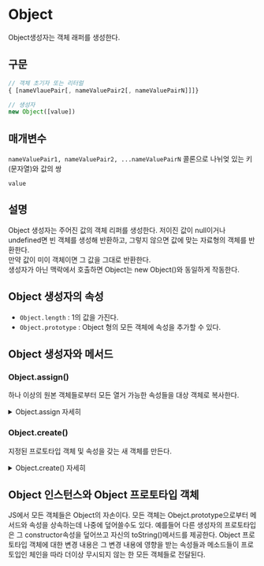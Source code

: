 # Object
Object생성자는 객체 래퍼를 생성한다.

## 구문
```js
// 객체 초기자 또는 리터럴
{ [nameVlauePair[, nameValuePair2[, nameValuePairN]]]}

// 생성자
new Object([value])
```

## 매개변수
`nameValuePair1, nameValuePair2, ...nameValuePairN` 
콜론으로 나뉘엊 있는 키(문자열)와 값의 쌍

`value`

## 설명
Object 생성자는 주어진 값의 객체 리퍼를 생성한다. 저이진 값이   null이거나 undefined면 
빈 객체를 생성해 반환하고, 그렇지 않으면 값에 맞는 자료형의 객체를 반환한다.    
만약 값이 미이 객체이면 그 값을 그대로 반환한다.    
생성자가 아닌 맥락에서 호출하면 Object는 new Object()와 동일하게 작동한다.  

## Object 생성자의 속성

* `Object.length` : 1의 값을 가진다.
* `Object.prototype` : Object 형의 모든 객체에 속성을 추가할 수 있다.

## Object 생성자와 메서드

### Object.assign()
하나 이상의 원본 객체들로부터 모든 열거 가능한 속성들을 대상 객체로 복사한다. 

<details>
<summary>Object.assign 자세히</summary>

`Object.assign()`메소드는 열거할 수 잇는 하나 이상의 출처 객체(두번째 인자)로부터 대상 객체(첫번째 인자)로 속성을 복사할 대 사용한다. 대상 객체를 반환한다.

```js
const target = {a:1, b:2}
const source = {b: 4, c:5}

const returnedTarget = Object.assign(target, source)

console.log(target)
// Object {a: 1, b:4, c:5}
console.log(returnedTarget)
// Object {a:1, b:4, c:5}
```

#### 구문
```js
Object.assign(target, ...sources)
```
##### 매개변수
`target`: 대상 객체  
`sources`: 하나 이상의 출처 객체  

##### 반환값
대상 객체

#### 설명
동일한 키가 존재할 경우 대상 객체의 속성은 출처 객체의 속성으로 덮어씌여진다. 후에 출처의 속성은 이전의 출처의 속성과 유사하게 덮어쓴다.    

Object.assign()메소드는 열거할 수 있는 출처 객체의 속성만 대상 객체로 복사한다. 이 메서드는 출처 객체의 [[Get]], 대상 객체의 [[Set]] 을 이용하여 getter와 setter를 호출한다. 따라서 이 속성을 단순히 복사하거나 새롭게 정의하는 것이 아니라 할당하는 것이다. 병합 출처가 getter를 포함하는 경우 포로토타입으로 새로운 속성을 병합하는 것이 적절하지 않을 수 있다. 프로토타입으로 속서으이 열거성을 포함한 속성의 정의를 복사하려면 대신 Object.getOwnPropertyDescriptor() 와 Object.defineProperty()를 사용해야한다. String과 Symbol 속성 모두 복사된다. 

에러가 발생할 수 있는 상황에서는(예, 프로퍼티가 쓰기 불가인 경우), TypeError가 발생하며, 에러가 발생하기 전에 속성이 추가되었다면 target 객체는 변경될 수 있다.

Object.assign() 메소드는 null또는 undefined 출처 값에 대해서는 오류를 던지지 않는다.

#### 예시
##### 객체 클로닝
```js
const obj = { a: 1}
const copy = Object.assign({}, obj)
console.log(copy) //{a:1}
```

##### 깊은 클로닝에 대한 주의사항
깊은 클로니에 대해서 Object.assign() 은 속성의 값을 복사하기 때문에 다른 대안을 상용해야 한다. 출처 값이  객체에 대한 차조인 경우 참조값만을 복사한다.

```js
function test() {
    'use strict'

    let obj1 = {a: 0, b: {c: 0} }
    let obj2 = Object.assign({}, obj1)
    console.log(JSON.stringify(obj2)) // {a: 0, b: {c: 0}}

    obj1.a = 1
    console.log(JSON.stringify(obj1)) // {a: 1, b: {c:0}}
    console.log(JSON.stringify(obj2)) // {a: 0, b: {c:0}}

    obj2.b.c = 3 // obj1, obj2 모두에 영향을 줌
    console.log(JSON.stringify(obj1)) // {a:1, b: {c: 3}}
    console.log(JSON.stringify(obj2)) // {a: 2, b: {c: 3}}

    // 깊은 클론
    obj1 = {a: 0, b: {c: 0}}
    let obj3 = {a: 0, b: {c : 0}}
    let obj3 = JSON.parse(JSON.stringify(obj1))
    obj1.a = 4;
    obj1.b.c = 4
    console.log(JSON.stringify(obj3)) // {a : 0, b, {c : 0}}
}
```
</details>



### Object.create()
지정된 프로토타입 객체 및 속성을 갖는 새 객체를 만든다. 

<details>
<summary>Object.create() 자세히</summary>

#### 구문
```js
Object.create(proto[, propertiesObject])
```
##### 매개변수
* `proto` : 새로 만든 객체의 프로토타입이어야 할 객체
* `propertiesObject` (optional) : 지정되고 undefined가 아니면, 자신의 속성(즉, 자체에 정의되어 그 프로토타입체인에서 열거 가능하지 않은 속성)이 열거가능한 객체는 해당 속성명으로 새로 만든 객체에 추가될 속성 설명자를 지정한다. 

##### 반환값
지정된 프로토타입 개체와 속성을 갖는 새로운 객체

##### 예외
proto 매개변수가 Null또는 객체가 아닌 경우 TypeError 예외가 발생

#### 예제
`Object.create(protop, propertiesObject])`는 주로 객체를 상속하기 위해 사용하는 메서드이다. 첫 인자를 상속하게 되며, 두번째 인자의 속성을 추가적으로 가지게 된다.   

```js
// 상위 클래스
function Vehicle(name) {
    this.name = name;
}

// 상위 클래스 메서드
Vehicle.prototype.move = function () {
    console.log(`${this.name} moved`)
}

// 하위 클래스
function Car(name, color) {
    // 상위 클래스 생성자 호출 
    Vehicle.call(this, name)

    // 하위 클래스의 속성 지정
    this.color = color
}

// Object.create()를 사용하여 Car 프로토타입을 확장
// 두 프로토타입을 서로 연경하여 단일 프로토타입 체인을 만든다.
Car.prototype = Object.create(Vehicle.prototype, {
    fuel: {
        value: 'gasonline',
    },
});

Car.prototype.constructor = Vehicle;

// Car 객체 생성
var myCar = new Car('A8', 'blue')
myCar.move() // A8 moved
console.log(myCar.fuel) // gasonline
```

#### new Constructor() 와 비교
```js
function Foo() {
    this.bar = 42

    console.log('Foo constructor will not executed by Object.create')
}
Foo.prototype.method = function () {}

var obj1 = new Foo() // Foo constructor will not executed by Object.create
var obj2 = Object.create(Foo.prototype)

console.log(typeof obj1.method) // function
console.log(typeof obj2.method) // function

console.log(obj1.bar) //42
console.log(obj2.bar) //undefined
```

성능 상으로도 new Constructor()를 사용하는 것이 좋다.
```js
function Obj() {
    this.p = 1
}

var propObj = {
    p: 1,
}

console.time('Object.create()')
var obj;
for (let i = 0; i < 10000; i++) {
    obj = Object.create(propObj)
}
console.timeEnd('Object.create()')
// Object.create(): 1.633ms


console.time('constructor function')
var obj2
for (let i = 0 ; i< 10000; i++) {
    obj2 = new Obj();
}
console.timeEnd('constructor function')
// constructor function: 0.920ms
```

</details>

## Object 인스턴스와 Object 프로토타입 객체
JS에서 모든 객체들은 Object의 자손이다. 모든 객체는 Obejct.prototype으로부터 메서드와 속성을 상속하는데 나중에 덮어쓸수도 있다. 예를들어 다른 생성자의 프로토타입은 그 constructor속성을 덮어쓰고 자신의 toString()메서드를 제공한다. Object 프로토타입 객체에 대한 변경 내용은 그 변경 내용에 영향을 받는 속성들과 메소드들이 프로토입인 체인을 따라 더이상 무시되지 않는 한 모든 객체들로 전달된다.   